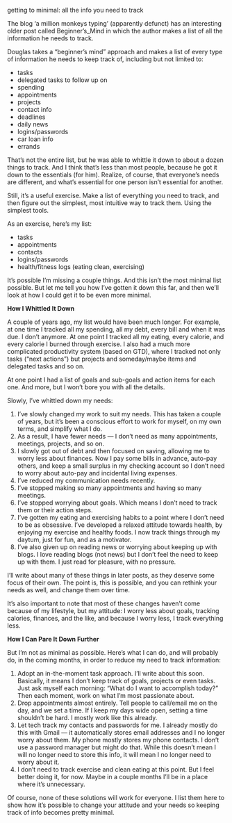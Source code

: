 getting to minimal: all the info you need to track

The blog ‘a million monkeys typing’ (apparently defunct) has an interesting
older post called Beginner’s_Mind in which the author makes a list of all the
information he needs to track.

Douglas takes a “beginner’s mind” approach and makes a list of every type of
information he needs to keep track of, including but not limited to:

* tasks
* delegated tasks to follow up on
* spending
* appointments
* projects
* contact info
* deadlines
* daily news
* logins/passwords
* car loan info
* errands

That’s not the entire list, but he was able to whittle it down to about a dozen
things to track. And I think that’s less than most people, because he got it
down to the essentials (for him). Realize, of course, that everyone’s needs are
different, and what’s essential for one person isn’t essential for another.

Still, it’s a useful exercise. Make a list of everything you need to track, and
then figure out the simplest, most intuitive way to track them. Using the
simplest tools.

As an exercise, here’s my list:

* tasks
* appointments
* contacts
* logins/passwords
* health/fitness logs (eating clean, exercising)

It’s possible I’m missing a couple things. And this isn’t the most minimal list
possible. But let me tell you how I’ve gotten it down this far, and then we’ll
look at how I could get it to be even more minimal.

**How I Whittled It Down**

A couple of years ago, my list would have been much longer. For example, at one
time I tracked all my spending, all my debt, every bill and when it was due. I
don’t anymore. At one point I tracked all my eating, every calorie, and every
calorie I burned through exercise. I also had a much more complicated
productivity system (based on GTD), where I tracked not only tasks (“next
actions”) but projects and someday/maybe items and delegated tasks and so on.

At one point I had a list of goals and sub-goals and action items for each one.
And more, but I won’t bore you with all the details.

Slowly, I’ve whittled down my needs:

1. I’ve slowly changed my work to suit my needs. This has taken a couple of
   years, but it’s been a conscious effort to work for myself, on my own
   terms, and simplify what I do.
2. As a result, I have fewer needs — I don’t need as many appointments,
   meetings, projects, and so on.
3. I slowly got out of debt and then focused on saving, allowing me to worry
   less about finances. Now I pay some bills in advance, auto-pay others,
   and keep a small surplus in my checking account so I don’t need to worry
   about auto-pay and incidental living expenses.
4. I’ve reduced my communication needs recently.
5. I’ve stopped making so many appointments and having so many meetings.
6. I’ve stopped worrying about goals. Which means I don’t need to track them
   or their action steps.
7. I’ve gotten my eating and exercising habits to a point where I don’t need
   to be as obsessive. I’ve developed a relaxed attitude towards health, by
   enjoying my exercise and healthy foods. I now track things through my
   daytum, just for fun, and as a motivator.
8. I’ve also given up on reading news or worrying about keeping up with
   blogs. I love reading blogs (not news) but I don’t feel the need to keep
   up with them. I just read for pleasure, with no pressure.

I’ll write about many of these things in later posts, as they deserve some
focus of their own. The point is, this is possible, and you can rethink your
needs as well, and change them over time.

It’s also important to note that most of these changes haven’t come because of
my lifestyle, but my attitude: I worry less about goals, tracking calories,
finances, and the like, and because I worry less, I track everything less.

**How I Can Pare It Down Further**

But I’m not as minimal as possible. Here’s what I can do, and will probably do,
in the coming months, in order to reduce my need to track information:

1. Adopt an in-the-moment task approach. I’ll write about this soon.
   Basically, it means I don’t keep track of goals, projects or even tasks.
   Just ask myself each morning: “What do I want to accomplish today?” Then
   each moment, work on what I’m most passionate about.
2. Drop appointments almost entirely. Tell people to call/email me on the
   day, and we set a time. If I keep my days wide open, setting a time
   shouldn’t be hard. I mostly work like this already.
3. Let tech track my contacts and passwords for me. I already mostly do this
   with Gmail — it automatically stores email addresses and I no longer
   worry about them. My phone mostly stores my phone contacts. I don’t use a
   password manager but might do that. While this doesn’t mean I will no
   longer need to store this info, it will mean I no longer need to worry
   about it.
4. I don’t need to track exercise and clean eating at this point. But I feel
   better doing it, for now. Maybe in a couple months I’ll be in a place
   where it’s unnecessary.

Of course, none of these solutions will work for everyone. I list them here to
show how it’s possible to change your attitude and your needs so keeping track
of info becomes pretty minimal.
